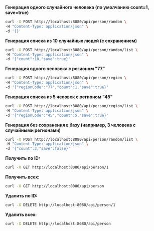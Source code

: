 **Генерация одного случайного человека (по умолчанию count=1, save=true)**
```bash
curl -X POST http://localhost:8080/api/person/random \
-H "Content-Type: application/json" \
-d '{}'
```

**Генерация списка из 10 случайных людей (с сохранением)**
```bash
curl -X POST http://localhost:8080/api/person/random/list \
-H "Content-Type: application/json" \
-d '{"count":10,"save":true}'
```

**Генерация одного человека с регионом "77"**
```bash
curl -X POST http://localhost:8080/api/person/region \
-H "Content-Type: application/json" \
-d '{"regionCode":"77","count":1,"save":true}'

```

**Генерация списка из 5 человек с регионом "45"**
```bash
curl -X POST http://localhost:8080/api/person/region/list \
-H "Content-Type: application/json" \
-d '{"regionCode":"45","count":5,"save":true}'
```

**Генерация без сохранения в базу (например, 3 человека с случайными регионами)**
```bash
curl -X POST http://localhost:8080/api/person/random/list \
-H "Content-Type: application/json" \
-d '{"count":3,"save":false}'
```

**Получить по ID:**
```bash
curl -X GET http://localhost:8080/api/person/1
```

**Получить всех:**
```bash
curl -X GET http://localhost:8080/api/person
```

**Удалить по ID:**
```bash
curl -X DELETE http://localhost:8080/api/person/1
```

**Удалить всех:**
```bash
curl -X DELETE http://localhost:8080/api/person
```